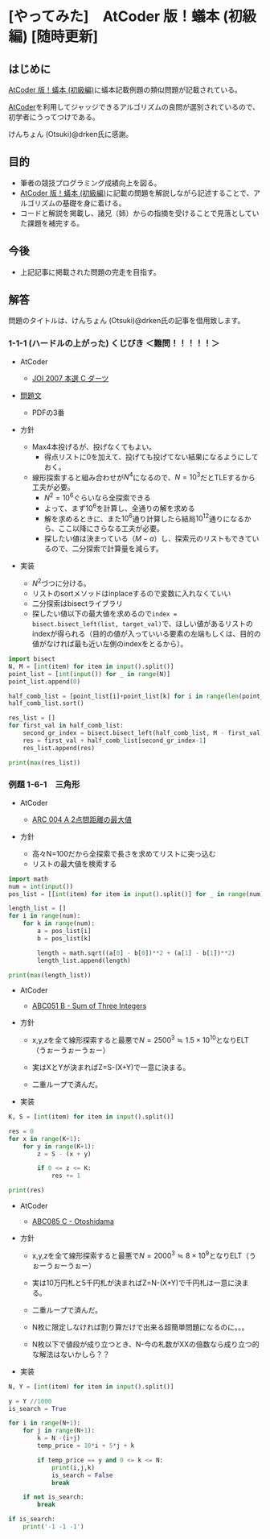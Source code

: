 # [やってみた]　AtCoder 版！蟻本 (初級編) [随時更新]

## はじめに

[AtCoder 版！蟻本 (初級編)](https://qiita.com/drken/items/e77685614f3c6bf86f44)に蟻本記載例題の類似問題が記載されている。

[AtCoder](https://atcoder.jp/?lang=ja)を利用してジャッジできるアルゴリズムの良問が選別されているので、初学者にうってつけである。

けんちょん (Otsuki)@drken氏に感謝。


## 目的

* 筆者の競技プログラミング成績向上を図る。
* [AtCoder 版！蟻本 (初級編)](https://qiita.com/drken/items/e77685614f3c6bf86f44)に記載の問題を解説しながら記述することで、アルゴリズムの基礎を身に着ける。
* コードと解説を掲載し、諸兄（姉）からの指摘を受けることで見落としていた課題を補完する。

## 今後

* 上記記事に掲載された問題の完走を目指す。

## 解答

問題のタイトルは、けんちょん (Otsuki)@drken氏の記事を借用致します。

### 1-1-1 (ハードルの上がった) くじびき ＜難問！！！！！＞

* AtCoder 
  * [JOI 2007 本選 C ダーツ](https://atcoder.jp/contests/joi2008ho/tasks/joi2008ho_c)
* [問題文](https://www.ioi-jp.org/joi/2007/2008-ho-prob_and_sol/2008-ho.pdf#page=6)
  * PDFの3番

* 方針
  * Max4本投げるが、投げなくてもよい。
    * 得点リストに0を加えて、投げても投げてない結果になるようにしておく。
  * 線形探索すると組み合わせが$N^4$になるので、$N=10^3$だとTLEするから工夫が必要。
    * $N^2=10^6$ぐらいなら全探索できる
    * よって、まず$10^6$を計算し、全通りの解を求める
    * 解を求めるときに、また$10^6$通り計算したら結局$10^{12}$通りになるから、ここ以降にさらなる工夫が必要。
    * 探したい値は決まっている（$M - a$）し、探索元のリストもできているので、二分探索で計算量を減らす。


* 実装
  * $N^2$づつに分ける。
  * リストのsortメソッドはinplaceするので変数に入れなくていい
  * 二分探索はbisectライブラリ
  * 探したい値以下の最大値を求めるので`index = bisect.bisect_left(list, target_val)`で、ほしい値があるリストのindexが得られる（目的の値が入っていいる要素の左端もしくは、目的の値がなければ最も近い左側のindexをとるから）。


``` python
import bisect
N, M = [int(item) for item in input().split()]
point_list = [int(input()) for _ in range(N)]
point_list.append(0)

half_comb_list = [point_list[i]+point_list[k] for i in range(len(point_list)) for k in range(i+1) if point_list[i]+point_list[k] <= M]
half_comb_list.sort()

res_list = []
for first_val in half_comb_list:
    second_gr_index = bisect.bisect_left(half_comb_list, M - first_val)
    res = first_val + half_comb_list[second_gr_index-1]
    res_list.append(res)

print(max(res_list))

```



### 例題 1-6-1　三角形
* AtCoder
  * [ARC 004 A 2点間距離の最大値](https://atcoder.jp/contests/arc004/tasks/arc004_1)

* 方針
  * 高々N=100だから全探索で長さを求めてリストに突っ込む
  * リストの最大値を検索する

```python
import math
num = int(input())
pos_list = [[int(item) for item in input().split()] for _ in range(num)]

length_list = []
for i in range(num):
    for k in range(num):
        a = pos_list[i]
        b = pos_list[k]

        length = math.sqrt((a[0] - b[0])**2 + (a[1] - b[1])**2)
        length_list.append(length)

print(max(length_list))
```

* AtCoder
  * [ABC051 B - Sum of Three Integers](https://atcoder.jp/contests/abc051/tasks/abc051_b)

* 方針
  * x,y,zを全て線形探索すると最悪で$N=2500^3 \fallingdotseq 1.5 \times 10^{10}$となりELT（うぉーうぉーうぉー）

  * 実はXとYが決まればZ=S-(X+Y)で一意に決まる。
  * 二重ループで済んだ。
* 実装

``` python
K, S = [int(item) for item in input().split()]

res = 0
for x in range(K+1):
    for y in range(K+1):
        z = S - (x + y)

        if 0 <= z <= K:
            res += 1

print(res)
```

* AtCoder
  * [ABC085 C - Otoshidama](https://atcoder.jp/contests/abc085/tasks/abc085_c)

* 方針
  * x,y,zを全て線形探索すると最悪で$N=2000^3 \fallingdotseq 8 \times 10^{9}$となりELT（うぉーうぉーうぉー）

  * 実は10万円札と5千円札が決まればZ=N-(X+Y)で千円札は一意に決まる。
  * 二重ループで済んだ。
  * N枚に限定しなければ割り算だけで出来る超簡単問題になるのに。。。
  * N枚以下で値段が成り立つとき、N-今の札数がXXの倍数なら成り立つ的な解法はないかしら？？
  
* 実装


``` python
N, Y = [int(item) for item in input().split()]

y = Y //1000
is_search = True

for i in range(N+1):
    for j in range(N+1):
        k = N -(i+j)
        temp_price = 10*i + 5*j + k

        if temp_price == y and 0 <= k <= N:
            print(i,j,k)
            is_search = False
            break

    if not is_search:
        break

if is_search:
    print('-1 -1 -1')
```

